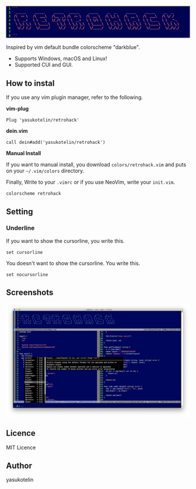 
<img src="./images/top.png" alt="top.png">

Inspired by vim default bundle colorscheme "darkblue".

- Supports Windows, macOS and Linux!
- Supported CUI and GUI.

## How to instal

If you use any vim plugin manager, refer to the following.

**vim-plug**

```vim
Plug 'yasukotelin/retrohack'
```

**dein.vim**

```vim
call dein#add('yasukotelin/retrohack')
```

**Manual Install**

If you want to manual install, you download `colors/retrohack.vim` and puts on your `~/.vim/colors` directory.

Finally, Write to your `.vimrc` or if you use NeoVim, write your `init.vim`.

```vimrc
colorscheme retrohack
```

## Setting

### Underline

If you want to show the cursorline, you write this.

```
set cursorline
```

You doesn't want to show the cursorline. You write this.

```
set nocursorline
```

## Screenshots

<img src="./images/screenshot.png" />

## Licence

MIT Licence

## Author

yasukotelin
